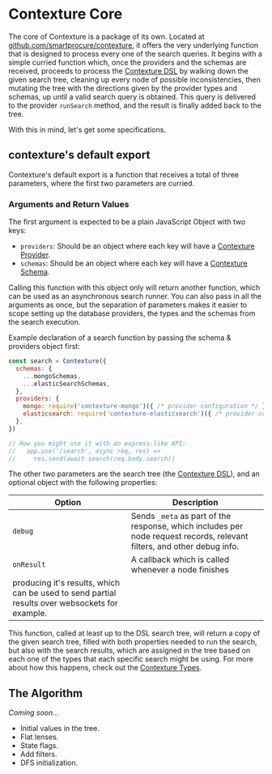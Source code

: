 ﻿# Contexture Core

The core of Contexture is a package of its own. Located at [github.com/smartprocure/contexture](https://github.com/smartprocure/contexture), it offers the very underlying function that is designed to process every one of the search queries. It begins with a simple curried function which, once the providers and the schemas are received, proceeds to process the [Contexture DSL](#TODO) by walking down the given search tree, cleaning up every node of possible inconsistencies, then mutating the tree with the directions given by the provider types and schemas, up until a valid search query is obtained. This query is delivered to the provider `runSearch` method, and the result is finally added back to the tree.

With this in mind, let's get some specifications.

## contexture's default export

Contexture's default export is a function that receives a total of three parameters, where the first two parameters are curried.

### Arguments and Return Values

The first argument is expected to be a plain JavaScript Object with two keys:

- `providers`: Should be an object where each key will have a [Contexture Provider](#TODO).
- `schemas`: Should be an object where each key will have a [Contexture Schema](#TODO).

Calling this function with this object only will return another function, which can be used as an asynchronous search runner. You can also pass in all the arguments as once, but the separation of parameters makes it easier to scope setting up the database providers, the types and the schemas from the search execution.

Example declaration of a search function by passing the schema & providers object first:

```javascript
const search = Contexture({
  schemas: {
    ...mongoSchemas,
    ...elasticSearchSchemas,
  },
  providers: {
    mongo: require('contexture-mongo')({ /* provider configuration */ }),
    elasticsearch: require('contexture-elasticsearch')({ /* provider configuration */}),
  },
})

// How you might use it with an express-like API:
//   app.use('/search', async req, res) =>
//     res.send(await search(req.body.search))
```

The other two parameters are the search tree (the [Contexture
DSL](#TODO)), and an optional object with the following properties:

| Option | Description |
| ------ | ----------- |
| `debug`| Sends `_meta` as part of the response, which includes per node request records, relevant filters, and other debug info. |
| `onResult` | A callback which is called whenever a node finishes
producing it's results, which can be used to send partial results over websockets for example. |

This function, called at least up to the DSL search tree, will return a copy of the given search tree, filled with both properties needed to run the search, but also with the search results, which are assigned in the tree based on each one of the types that each specific search might be using. For more about how this happens, check out the [Contexture Types](#TODO).

## The Algorithm

_Coming soon..._

- Initial values in the tree.
- Flat lenses.
- State flags.
- Add filters.
- DFS initialization.
